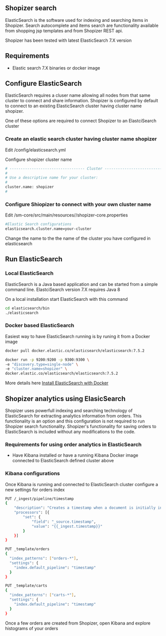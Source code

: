 
## Shopizer search

ElasticSearch is the software used for indexing and searching items in Shopizer. Search autocomplete and items search are functionality available from shopping jsp templates and from Shopizer REST api.

Shopizer has been tested with latest ElasticSearch 7.X version

## Requirements

- Elastic search 7.X binaries or docker image

## Configure ElasticSearch

ElasticSearch requires a cluser name allowing all nodes from that same cluster to connect and share information. Shopizer is configured by default to connect to an existing ElasticSearch cluster having cluster name shopizer.

One of these options are required to connect Shopizer to an ElastciSearch cluster

### Create an elastic search cluster having cluster name shopizer

Edit <elasticsearch>/config/elasticsearch.yml

Configure shopizer cluster name

```sh
# ---------------------------------- Cluster -----------------------------------
#
# Use a descriptive name for your cluster:
#
cluster.name: shopizer
#
```

### Configure Shiopizer to connect with your own cluster name

Edit <shopizer>/sm-core/src/main/resources//shopizer-core.properties

```sh
#Elastic Search configurations
elasticsearch.cluster.name=your-cluster
```

Change the name to the the name of the cluster you have configured in elasticsearch


## Run ElasticSearch

### Local ElasticSearch

ElasticSearch is a Java based application and can be started from a simple command line. ElastciSearch version 7.X requires Java 8

On a local installation start ElasticSearch with this command

```sh
cd elasticsearch/bin
./elasticsearch
```

### Docker based ElasticSearch

Easiest way to have ElasticSearch running is by runing it from a Docker image


```sh
docker pull docker.elastic.co/elasticsearch/elasticsearch:7.5.2

docker run -p 9200:9200 -p 9300:9300 \
-e "discovery.type=single-node" \
-e "cluster.name=shopizer" \
docker.elastic.co/elasticsearch/elasticsearch:7.5.2
```

More details here [Install ElasticSearch with Docker](https://www.elastic.co/guide/en/elasticsearch/reference/current/docker.html)


## Shopizer analytics using ElasicSearch

Shopizer uses powerfull indexing and searching technology of ElasticSearch for extracting analytics information from orders. This functionality is an option and this configuration is not required to run Shopizer search functionality. Shopizer's functionality for saving orders to ElasticSearch is included without any modifications to the code.

### Requirements for using order analytics in ElasticSearch

- Have Kibana installed or have a running Kibana Docker image connected to ElasticSearch defined cluster above

### Kibana configurations

Once Kibana is running and connected to ElasticSearch cluster configure a new settings for orders index

```sh
PUT /_ingest/pipeline/timestamp
{
	"description": "Creates a timestamp when a document is initially indexed",
	"processors": [{
		"set": {
			"field": "_source.timestamp",
			"value": "{{_ingest.timestamp}}"
		}
	}]
}

PUT _template/orders
{
  "index_patterns": ["orders-*"],
  "settings": {
    "index.default_pipeline": "timestamp"
  }
}

PUT _template/carts
{
  "index_patterns": ["carts-*"],
  "settings": {
    "index.default_pipeline": "timestamp"
  }
}
```

Once a few orders are created from Shopizer, open Kibana and explore histograms of your orders
